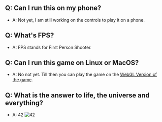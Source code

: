 ## Q: Can I run this on my phone?
- A: Not yet, I am still working on the controls to play it on a phone.

## Q: What's FPS?
- A: FPS stands for First Person Shooter.

## Q: Can I run this game on Linux or MacOS?
- A: No not yet. Till then you can play the game on the [WebGL Version of the game](foo).

## Q: What is the answer to life, the universe and everything?
- A: 42
![42](https://adidodigital.s3.amazonaws.com/blog%20imagery/42.png)

